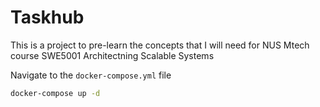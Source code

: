 # Taskhub

This is a project to pre-learn the concepts that I will need for NUS Mtech course SWE5001 Architectning Scalable Systems

Navigate to the `docker-compose.yml` file

```bash
docker-compose up -d
```
